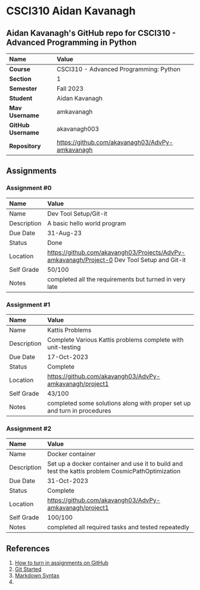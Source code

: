 # CSCI310 Aidan Kavanagh

## Aidan Kavanagh's GitHub repo for CSCI310 - Advanced Programming in Python

| Name | Value |
|:---|:---|
| **Course** | CSCI310 - Advanced Programming: Python |
| **Section** | 1 |
| **Semester** | Fall 2023 |
| **Student** | Aidan Kavanagh |
| **Mav Username**            | amkavanagh |
| **GitHub Username**         | akavanagh003 |
| **Repository**          | https://github.com/akavanagh03/AdvPy-amkavanagh |

## Assignments

### Assignment #0

| Name | Value |
| :--- | :--- |
| Name | Dev Tool Setup/Git-it |
| Description | A basic hello world program |
| Due Date | 31-Aug-23 |
| Status | Done |
| Location | https://github.com/akavangh03/Projects/AdvPy-amkavanagh/Project-0 Dev Tool Setup and Git-it |
| Self Grade | 50/100 |
| Notes | completed all the requirements but turned in very late |

### Assignment #1

| Name | Value |
| :--- | :--- |
| Name | Kattis Problems |
| Description | Complete Various Kattis problems complete with unit-testing |
| Due Date | 17-Oct-2023 |
| Status | Complete |
| Location | https://github.com/akavangh03/AdvPy-amkavanagh/project1 |
| Self Grade | 43/100 |
| Notes | completed some solutions along with proper set up and turn in procedures |

### Assignment #2

| Name | Value |
| :--- | :--- |
| Name | Docker container |
| Description | Set up a docker container and use it to build and test the kattis problem CosmicPathOptimization |
| Due Date | 31-Oct-2023 |
| Status | Complete |
| Location | https://github.com/akavangh03/AdvPy-amkavanagh/project1 |
| Self Grade | 100/100 |
| Notes | completed all required tasks and tested repeatedly |
## References

1. [How to turn in assignments on GitHub](https://docs.google.com/document/d/16mixtVA-dePbWidBzI3JXNW4kFhRyT7XsJgL6GtGvGA/edit?usp=sharing)
2. [Git Started](https://docs.google.com/document/d/1M0YeBfFPy5YPpfX7312R9-IldjagimvEma_YhgeLPcw/edit#heading=h.ssqvh5gmotj4)
3. [Markdown Syntax](https://github.com/adam-p/markdown-here/wiki/Markdown-Cheatsheet)
4. 
